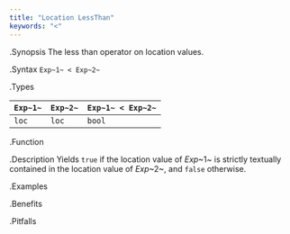 ```yaml
---
title: "Location LessThan"
keywords: "<"
---
```


.Synopsis
The less than operator on location values.

.Syntax
`Exp~1~ < Exp~2~`

.Types


| `Exp~1~` | `Exp~2~` | `Exp~1~ < Exp~2~`  |
| --- | --- | --- |
| `loc`     |  `loc`    | `bool`                |


.Function

.Description
Yields `true` if the location value of _Exp_~1~ is strictly textually contained
in the location value of _Exp_~2~, and `false` otherwise.

.Examples

.Benefits

.Pitfalls

